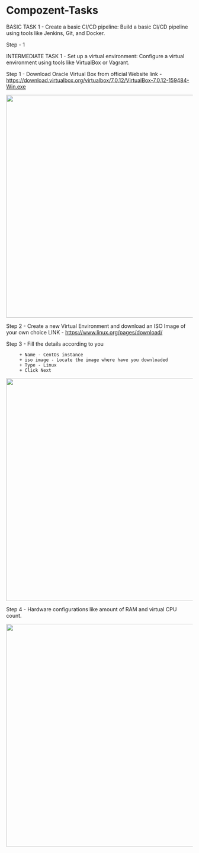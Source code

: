 # Compozent-Tasks

BASIC TASK 1 - Create a basic CI/CD pipeline: Build a basic CI/CD pipeline using tools
like Jenkins, Git, and Docker.

Step - 1 








INTERMEDIATE TASK 1 - Set up a virtual environment: Configure a virtual environment using
tools like VirtualBox or Vagrant.

Step 1 - Download Oracle Virtual Box from official Website
link - https://download.virtualbox.org/virtualbox/7.0.12/VirtualBox-7.0.12-159484-Win.exe

<img width="800" height="600" src=https://github.com/tohidhanfi20/Compozent-Tasks/blob/main/Screenshots/Install%20VirtualBox.png>

Step 2 - Create a new Virtual Environment and download an ISO Image of your own choice 
LINK - https://www.linux.org/pages/download/

Step 3 - Fill the details according to you 

         + Name - CentOs instance
         + iso image - Locate the image where have you downloaded
         + Type - Linux
         + Click Next

<img width="800" height="600" src=https://github.com/tohidhanfi20/Compozent-Tasks/blob/main/Screenshots/config%20VM.png>      

Step 4 - Hardware configurations like amount of RAM and virtual CPU count.

<img width="800" height="600" src=https://github.com/tohidhanfi20/Compozent-Tasks/blob/main/Screenshots/hardware%20config.png>   

